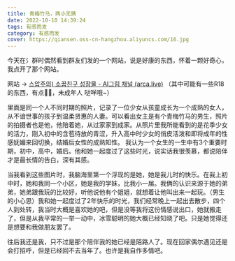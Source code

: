 ```yaml
---
title: 青梅竹马，两小无猜
date: 2022-10-10 14:39:24
tags: 有感而发
category: 有感而发
cover: https://qiansen.oss-cn-hangzhou.aliyuncs.com/16.jpg
---
```


今天在氵群时偶然看到群友们发的一个网站，说是好康的东西，怀着一颗好奇心，我点开了那个网站。

网站 -> [스압주의) 소꿉친구 성장물 - AI그림 채널 (arca.live)](https://arca.live/b/aiart/60092790)   （其中可能有一些R18的东西，有点🐍🐍，未成年人 哒咩哦~）

里面是同一个人不同时期的照片，记录了一位少女从孩童成长为一个成熟的女人，从不谙世事的孩子到温柔贤惠的人妻。可以看出女主是有个青梅竹马的男生，照片的拍摄者也是他，他陪着她，从过家家到成家。从照片里我所能看到的是花季少女的活力，刚入初中的含苞待放的青涩，升入高中时少女的俏皮活泼和即将成年的性感妩媚来回切换，结婚后女性的成熟知性。 我认为一个女生的一生中有3个重要时期，初中，高中，婚后。他和她一起度过了这些时光，说实话我很羡慕，都说陪伴才是最长情的告白，深有其感。

当我看到这些图片时，我脑海里第一个浮现的是她，她是我儿时的快乐。在我上初中时，她和我同一个小区，她是我的学妹，比我小一届。我俩的认识来源于她的弟弟，她弟跟我玩的比较好，听他说他有个姐姐，就想着让他叫出来一起玩。（男生的小心思）我和她一起度过了2年快乐的时光，我们经常晚上一起出去散步，四个人到处转，我当时大概是喜欢她的吧，但是没等我将这份情感说出口，她就搬走了，但是从我平常的一举一动中，冰雪聪明的她大概已经知晓了吧。只是她觉得还是想要和我做朋友罢了。

往后我还是我，只不过是那个陪伴我的她已经是陌路人了。现在回家偶尔遇见还是会打招呼，但是已经回不去当年了。也许是我自作多情吧。



